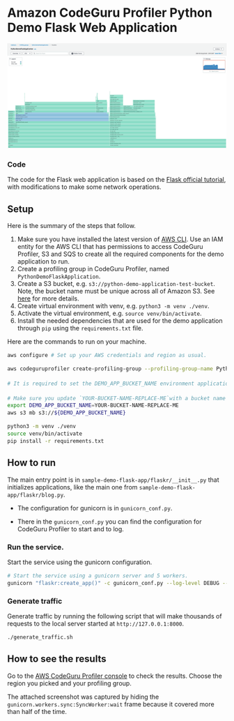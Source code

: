 # Amazon CodeGuru Profiler Python Demo Flask Web Application

![CodeGuru Profiler Console Screenshot](resources/CodeGuruProfilerPythonScreenshotDemoFlask.png)

### Code

The code for the Flask web application is based on the [Flask official tutorial](https://flask.palletsprojects.com/en/1.1.x/tutorial/), with modifications to make some network operations.

## Setup

Here is the summary of the steps that follow.

1. Make sure you have installed the latest version of [AWS CLI](https://docs.aws.amazon.com/cli/latest/userguide/cli-chap-welcome.html).
Use an IAM entity for the AWS CLI that has permissions to access CodeGuru Profiler, S3 and SQS to create all the required components for the demo application to run.
2. Create a profiling group in CodeGuru Profiler, named `PythonDemoFlaskApplication`.
3. Create a S3 bucket, e.g. `s3://python-demo-application-test-bucket`. Note, the bucket name must be unique across all of Amazon S3.
See [here](https://docs.aws.amazon.com/cli/latest/reference/s3/mb.html) for more details.
5. Create virtual environment with venv, e.g. `python3 -m venv ./venv`.
6. Activate the virtual environment, e.g. `source venv/bin/activate`.
7. Install the needed dependencies that are used for the demo application through `pip` using the `requirements.txt` file.

Here are the commands to run on your machine.

```bash
aws configure # Set up your AWS credentials and region as usual.
```

```bash
aws codeguruprofiler create-profiling-group --profiling-group-name PythonDemoFlaskApplication

# It is required to set the DEMO_APP_BUCKET_NAME environment applications for later running the demo application.

# Make sure you update `YOUR-BUCKET-NAME-REPLACE-ME`with a bucket name that is unique across all of Amazon S3.
export DEMO_APP_BUCKET_NAME=YOUR-BUCKET-NAME-REPLACE-ME
aws s3 mb s3://${DEMO_APP_BUCKET_NAME}
```

```bash
python3 -m venv ./venv
source venv/bin/activate
pip install -r requirements.txt
```

## How to run

The main entry point is in `sample-demo-flask-app/flaskr/__init__.py` that initializes applications, like the main one from `sample-demo-flask-app/flaskr/blog.py`.

* The configuration for gunicorn is in `gunicorn_conf.py`.

* There in the `gunicorn_conf.py` you can find the configuration for CodeGuru Profiler to start and to log.

### Run the service.

Start the service using the gunicorn configuration.
```bash
# Start the service using a gunicorn server and 5 workers.
gunicorn "flaskr:create_app()" -c gunicorn_conf.py --log-level DEBUG --workers=5
```

### Generate traffic

Generate traffic by running the following script that will make thousands of requests to the local server started at `http://127.0.0.1:8000`.
```bash
./generate_traffic.sh
```

## How to see the results

Go to the [AWS CodeGuru Profiler console](https://console.aws.amazon.com/codeguru/profiler) to check the results. Choose the region you picked and your profiling group.

The attached screenshot was captured by hiding the `gunicorn.workers.sync:SyncWorker:wait` frame because it covered more than half of the time.
```
